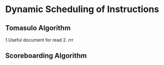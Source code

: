 # Dynamic Scheduling of Instructions


## Tomasulo Algorithm
1.Useful document for read
2. rrr


## Scoreboarding Algorithm
